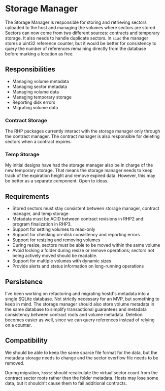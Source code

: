 # Storage Manager
The Storage Manager is responsible for storing and retrieving sectors uploaded
to the host and managing the volumes where sectors are stored. Sectors can now
come from two different sources: contracts and temporary storage. It also needs
to handle duplicate sectors. In `siad` the manager stores a uint32 reference
counter, but it would be better for consistency to query the number of
references remaining directly from the database before marking a location as
free.


## Responsibilities
+ Managing volume metadata
+ Managing sector metadata
+ Managing volume data
+ Managing temporary storage
+ Reporting disk errors
+ Migrating volume data

### Contract Storage
The RHP packages currently interact with the storage manager only through the 
contract manager. The contract manager is also responsible for deleting sectors
when a contract expires.

### Temp Storage
My initial designs have had the storage manager also be in charge of the new
temporary storage. That means the storage manager needs to keep track of the
expiration height and remove expired data. However, this may be better as a
separate component. Open to ideas.

## Requirements
+ Stored sectors must stay consistent between storage manager, contract manager,
  and temp storage
+ Metadata must be ACID between contract revisions in RHP2 and program
finalization in RHP3.
+ Support for setting volumes to read-only
+ Support for checking on-disk consistency and reporting errors
+ Support for resizing and removing volumes
+ During resize, sectors must be able to be moved within the same volume
+ Avoid locking a folder during resize or remove operations; sectors not being
  actively moved should be readable.
+ Support for multiple volumes with dynamic sizes
+ Provide alerts and status information on long-running operations

## Persistence
I've been working on refactoring and migrating hostd's metadata into a
single SQLite database. Not strictly necessary for an MVP, but something to keep
in mind. The storage manager should also store volume metadata in the same
database to simplify transactional guarantees and metadata consistency between
contract roots and volume metadata. Deletion becomes easier as well, since we
can query references instead of relying on a counter.

## Compatibility
We should be able to keep the same sparse file format for the data, but the
metadata storage needs to change and the sector overflow file needs to be
removed.

During migration, `hostd` should recalculate the virtual sector count from the
contract sector roots rather than the folder metadata. Hosts may lose some data,
but it shouldn't cause them to fail additional contracts.
